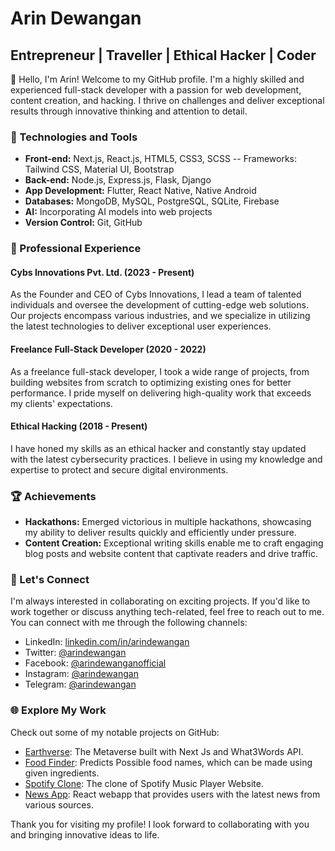 # Arin Dewangan

## Entrepreneur | Traveller | Ethical Hacker | Coder

👋 Hello, I'm Arin! Welcome to my GitHub profile. I'm a highly skilled and experienced full-stack developer with a passion for web development, content creation, and hacking. I thrive on challenges and deliver exceptional results through innovative thinking and attention to detail.

### 🚀 Technologies and Tools

- **Front-end:** Next.js, React.js, HTML5, CSS3, SCSS
-- Frameworks: Tailwind CSS, Material UI, Bootstrap
- **Back-end:** Node.js, Express.js, Flask, Django
- **App Development:** Flutter, React Native, Native Android
- **Databases:** MongoDB, MySQL, PostgreSQL, SQLite, Firebase
- **AI:** Incorporating AI models into web projects
- **Version Control:** Git, GitHub

### 💼 Professional Experience

#### Cybs Innovations Pvt. Ltd. (2023 - Present)
As the Founder and CEO of Cybs Innovations, I lead a team of talented individuals and oversee the development of cutting-edge web solutions. Our projects encompass various industries, and we specialize in utilizing the latest technologies to deliver exceptional user experiences.

#### Freelance Full-Stack Developer (2020 - 2022)
As a freelance full-stack developer, I took a wide range of projects, from building websites from scratch to optimizing existing ones for better performance. I pride myself on delivering high-quality work that exceeds my clients' expectations.

#### Ethical Hacking (2018 - Present)
I have honed my skills as an ethical hacker and constantly stay updated with the latest cybersecurity practices. I believe in using my knowledge and expertise to protect and secure digital environments.

### 🏆 Achievements

- **Hackathons:** Emerged victorious in multiple hackathons, showcasing my ability to deliver results quickly and efficiently under pressure.
- **Content Creation:** Exceptional writing skills enable me to craft engaging blog posts and website content that captivate readers and drive traffic.

### 📝 Let's Connect

I'm always interested in collaborating on exciting projects. If you'd like to work together or discuss anything tech-related, feel free to reach out to me. You can connect with me through the following channels:

- LinkedIn: [linkedin.com/in/arindewangan](https://www.linkedin.com/in/arindewangan)
- Twitter: [@arindewangan](https://twitter.com/arindewangan)
- Facebook: [@arindewanganofficial](https://facebook.com/arindewanganofficial)
- Instagram: [@arindewangan](https://facebook.com/arindewangan)
- Telegram: [@arindewangan](https://t.me/arindewangan)

### 🌐 Explore My Work

Check out some of my notable projects on GitHub:

- [Earthverse](https://github.com/arindewangan/earthverse): The Metaverse built with Next Js and What3Words API.
- [Food Finder](https://github.com/arindewangan/foodfinder): Predicts Possible food names, which can be made using given ingredients.
- [Spotify Clone](https://github.com/arindewangan/spotify-clone): The clone of Spotify Music Player Website.
- [News App](https://github.com/arindewangan/NewsApp-React): React webapp that provides users with the latest news from various sources.

Thank you for visiting my profile! I look forward to collaborating with you and bringing innovative ideas to life.
